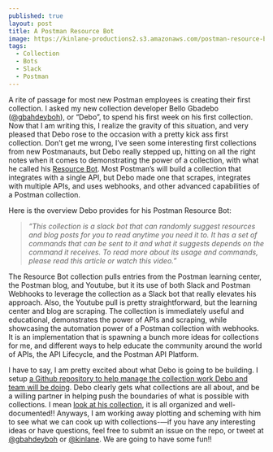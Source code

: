 ```yaml
---
published: true
layout: post
title: A Postman Resource Bot
image: https://kinlane-productions2.s3.amazonaws.com/postman-resource-bot.png
tags:
  - Collection
  - Bots
  - Slack
  - Postman
---
```

A rite of passage for most new Postman employees is creating their first collection. I asked my new collection developer Bello Gbadebo ([@gbahdeyboh](ttps://twitter.com/gbahdeyboh)), or “Debo”, to spend his first week on his first collection. Now that I am writing this, I realize the gravity of this situation, and very pleased that Debo rose to the occasion with a pretty kick ass first collection. Don’t get me wrong, I’ve seen some interesting first collections from new Postmanauts, but Debo really stepped up, hitting on all the right notes when it comes to demonstrating the power of a collection, with what he called his [Resource Bot](https://www.postman.com/postman/workspace/e7fc5730-6c18-4af9-af07-806edc6f49c0/documentation/20781379-8cd8625a-3e29-443d-a33b-895a436382d8). Most Postman’s will build a collection that integrates with a single API, but Debo made one that scrapes, integrates with multiple APIs, and uses webhooks, and other advanced capabilities of a Postman collection.

Here is the overview Debo provides for his Postman Resource Bot:

> <i>“This collection is a slack bot that can randomly suggest resources and blog posts for you to read anytime you need it to. It has a set of commands that can be sent to it and what it suggests depends on the command it receives. To read more about its usage and commands, please read this article or watch this video.”</i>

The Resource Bot collection pulls entries from the Postman learning center, the Postman blog, and Youtube, but it its use of both Slack and Postman Webhooks to leverage the collection as a Slack bot that really elevates his approach. Also, the Youtube pull is pretty straightforward, but the learning center and blog are scraping. The collection is immediately useful and educational, demonstrates the power of APIs and scraping, while showcasing the automation power of a Postman collection with webhooks. It is an implementation that is spawning a bunch more ideas for collections for me, and different ways to help educate the community around the world of APIs, the API Lifecycle, and the Postman API Platform.

I have to say, I am pretty excited about what Debo is going to be building. I setup [a Github repository to help manage the collection work Debo and team will be doing](https://github.com/postman-open-technologies/collections). Debo clearly gets what collections are all about, and be a willing partner in helping push the boundaries of what is possible with collections. I mean [look at his collection](https://www.postman.com/postman/workspace/e7fc5730-6c18-4af9-af07-806edc6f49c0/documentation/20781379-8cd8625a-3e29-443d-a33b-895a436382d8), it is all organized and well-documented!! Anyways, I am working away plotting and scheming with him to see what we can cook up with collections-—if you have any interesting ideas or have questions, feel free to submit an issue on the repo, or tweet at [@gbahdeyboh](https://twitter.com/gbahdeyboh) or [@kinlane](https://twitter.com/kinlane). We are going to have some fun!!